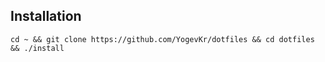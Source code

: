 ## Installation 
`cd ~ && git clone https://github.com/YogevKr/dotfiles && cd dotfiles && ./install`
